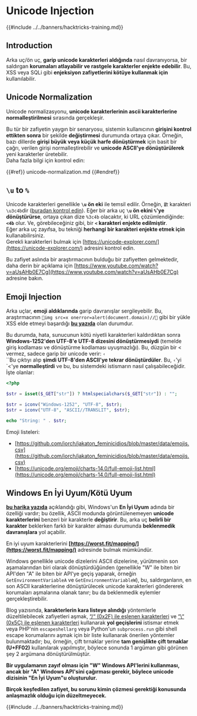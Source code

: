 # Unicode Injection

{{#include ../../banners/hacktricks-training.md}}

## Introduction

Arka uç/ön uç, **garip unicode karakterleri aldığında** nasıl davranıyorsa, bir saldırgan **korumaları atlayabilir ve rastgele karakterler enjekte edebilir**. Bu, XSS veya SQLi gibi **enjeksiyon zafiyetlerini kötüye kullanmak için** kullanılabilir.

## Unicode Normalization

Unicode normalizasyonu, **unicode karakterlerinin ascii karakterlerine normalleştirilmesi** sırasında gerçekleşir.

Bu tür bir zafiyetin yaygın bir senaryosu, sistemin kullanıcının **girişini kontrol ettikten sonra** bir şekilde **değiştirmesi** durumunda ortaya çıkar. Örneğin, bazı dillerde **girişi büyük veya küçük harfe dönüştürmek** için basit bir çağrı, verilen girişi normalleştirebilir ve **unicode ASCII'ye dönüştürülerek** yeni karakterler üretebilir.\
Daha fazla bilgi için kontrol edin:

{{#ref}}
unicode-normalization.md
{{#endref}}

## `\u` to `%`

Unicode karakterleri genellikle **`\u` ön eki** ile temsil edilir. Örneğin, `㱋` karakteri `\u3c4b`dir ([buradan kontrol edin](https://unicode-explorer.com/c/3c4B)). Eğer bir arka uç **`\u` ön ekini `%`'ye dönüştürürse**, ortaya çıkan dize `%3c4b` olacaktır, ki URL çözümlendiğinde: **`<4b`** olur. Ve, görebileceğiniz gibi, bir **`<` karakteri enjekte edilmiştir**.\
Eğer arka uç zayıfsa, bu tekniği **herhangi bir karakteri enjekte etmek için** kullanabilirsiniz.\
Gerekli karakterleri bulmak için [https://unicode-explorer.com/](https://unicode-explorer.com/) adresini kontrol edin.

Bu zafiyet aslında bir araştırmacının bulduğu bir zafiyetten gelmektedir, daha derin bir açıklama için [https://www.youtube.com/watch?v=aUsAHb0E7Cg](https://www.youtube.com/watch?v=aUsAHb0E7Cg) adresine bakın.

## Emoji Injection

Arka uçlar, **emoji aldıklarında** garip davranışlar sergileyebilir. Bu, araştırmacının `💋img src=x onerror=alert(document.domain)//💛` gibi bir yükle XSS elde etmeyi başardığı [**bu yazıda**](https://medium.com/@fpatrik/how-i-found-an-xss-vulnerability-via-using-emojis-7ad72de49209) olan durumdur.

Bu durumda, hata, sunucunun kötü niyetli karakterleri kaldırdıktan sonra **Windows-1252'den UTF-8'e UTF-8 dizesini dönüştürmesiydi** (temelde giriş kodlaması ve dönüştürme kodlaması uyuşmazlığı). Bu, düzgün bir < vermez, sadece garip bir unicode verir: `‹`\
``Bu çıktıyı alıp **şimdi UTF-8'den ASCII'ye tekrar dönüştürdüler**. Bu, `‹`'yi `<'ye **normalleştirdi** ve bu, bu sistemdeki istismarın nasıl çalışabileceğidir.\
İşte olanlar:
```php
<?php

$str = isset($_GET["str"]) ? htmlspecialchars($_GET["str"]) : "";

$str = iconv("Windows-1252", "UTF-8", $str);
$str = iconv("UTF-8", "ASCII//TRANSLIT", $str);

echo "String: " . $str;
```
Emoji listeleri:

- [https://github.com/iorch/jakaton_feminicidios/blob/master/data/emojis.csv](https://github.com/iorch/jakaton_feminicidios/blob/master/data/emojis.csv)
- [https://unicode.org/emoji/charts-14.0/full-emoji-list.html](https://unicode.org/emoji/charts-14.0/full-emoji-list.html)

## Windows En İyi Uyum/Kötü Uyum

**[bu harika yazıda](https://blog.orange.tw/posts/2025-01-worstfit-unveiling-hidden-transformers-in-windows-ansi/)** açıklandığı gibi, Windows'un **En İyi Uyum** adında bir özelliği vardır; bu özellik, ASCII modunda görüntülenemeyen **unicode karakterlerini** benzeri bir karakterle **değiştirir**. Bu, arka uç **belirli bir karakter** beklerken farklı bir karakter alması durumunda **beklenmedik davranışlara** yol açabilir.

En iyi uyum karakterlerini **[https://worst.fit/mapping/](https://worst.fit/mapping/)** adresinde bulmak mümkündür.

Windows genellikle unicode dizelerini ASCII dizelerine, yürütmenin son aşamalarından biri olarak dönüştürdüğünden (genellikle "W" ile biten bir API'den "A" ile biten bir API'ye geçiş yaparak, örneğin `GetEnvironmentVariableA` ve `GetEnvironmentVariableW`), bu, saldırganların, en son ASCII karakterlerine dönüştürülecek unicode karakterleri göndererek korumaları aşmalarına olanak tanır; bu da beklenmedik eylemler gerçekleştirebilir.

Blog yazısında, **karakterlerin kara listeye alındığı** yöntemlerle düzeltilebilecek zafiyetleri aşmak, [“/“ (0x2F) ile eşlenen karakterleri](https://worst.fit/mapping/#to%3A0x2f) ve [“\“ (0x5C) ile eşlenen karakterleri](https://worst.fit/mapping/#to%3A0x5c) kullanarak **yol geçişlerini** istismar etmek veya PHP'nin `escapeshellarg` veya Python'un `subprocess.run` gibi shell escape korumalarını aşmak için bir liste kullanarak önerilen yöntemler bulunmaktadır; bu, örneğin, çift tırnaklar yerine **tam genişlikte çift tırnaklar (U+FF02)** kullanılarak yapılmıştır, böylece sonunda 1 argüman gibi görünen şey 2 argümana dönüştürülmüştür.

**Bir uygulamanın zayıf olması için "W" Windows API'lerini kullanması, ancak bir "A" Windows API'sini çağırması gerekir, böylece unicode dizisinin "En İyi Uyum"u oluşturulur.**

**Birçok keşfedilen zafiyet, bu sorunu kimin çözmesi gerektiği konusunda anlaşmazlık olduğu için düzeltmeyecek.**

{{#include ../../banners/hacktricks-training.md}}
